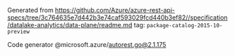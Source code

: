 Generated from https://github.com/Azure/azure-rest-api-specs/tree/3c764635e7d442b3e74caf593029fcd440b3ef82//specification/datalake-analytics/data-plane/readme.md tag: `package-catalog-2015-10-preview`

Code generator @microsoft.azure/autorest.go@2.1.175


